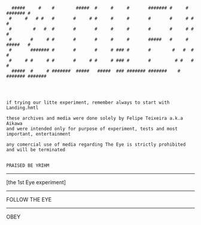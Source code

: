       #####     #    #        #####  #     #     #       ####### #     # ####### #       
     #     #   # #   #       #     # #     #     #       #       #     # #       #       
     #        #   #  #       #       #     #     #       #       #     # #       #       
     #       #     # #       #       #     #     #       #####   #     # #####   #       
     #       ####### #       #       #     # ### #       #        #   #  #       #       
     #     # #     # #       #     # #     # ### #       #         # #   #       #       
      #####  #     # #######  #####   #####  ### ####### #######    #    ####### ####### 




    if trying our litte experiment, remember always to start with Landing.hmtl

    these archives and media were done solely by Felipe Teixeira a.k.a Aikawa
    and were intended only for purpose of experiment, tests and most important, entertainment

    any comercial use of media regarding The Eye is strictly prohibited and will be terminated

    
    PRAISED BE YRIHM

 ______________________
[the 1st Eye experiment]


 ______________________





FOLLOW THE EYE

 ______________________
OBEY



















